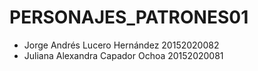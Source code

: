 # PERSONAJES_PATRONES01

* Jorge Andrés Lucero Hernández 20152020082
* Juliana Alexandra Capador Ochoa 20152020081
